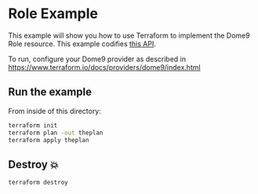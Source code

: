 # Role Example

This example will show you how to use Terraform to implement the Dome9 Role resource.
This example codifies [this API](https://api-v2-docs.dome9.com/#Dome9-API-Role).

To run, configure your Dome9 provider as described in https://www.terraform.io/docs/providers/dome9/index.html

## Run the example

From inside of this directory:

```bash
terraform init
terraform plan -out theplan
terraform apply theplan
```

## Destroy 💥

```bash
terraform destroy
```
